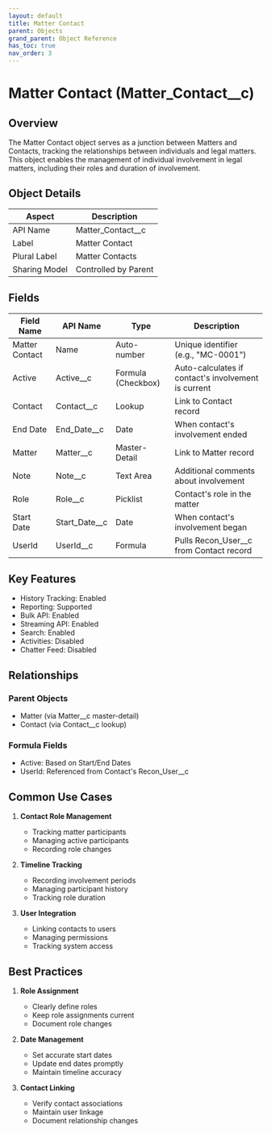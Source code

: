 ```yaml
---
layout: default
title: Matter Contact
parent: Objects
grand_parent: Object Reference
has_toc: true
nav_order: 3
---
```


# Matter Contact (Matter_Contact__c)

## Overview

The Matter Contact object serves as a junction between Matters and Contacts, tracking the relationships between individuals and legal matters. This object enables the management of individual involvement in legal matters, including their roles and duration of involvement.

## Object Details

| Aspect | Description |
|--------|-------------|
| API Name | Matter_Contact__c |
| Label | Matter Contact |
| Plural Label | Matter Contacts |
| Sharing Model | Controlled by Parent |

## Fields

| Field Name | API Name | Type | Description |
|------------|----------|------|-------------|
| Matter Contact | Name | Auto-number | Unique identifier (e.g., "MC-0001") |
| Active | Active__c | Formula (Checkbox) | Auto-calculates if contact's involvement is current |
| Contact | Contact__c | Lookup | Link to Contact record |
| End Date | End_Date__c | Date | When contact's involvement ended |
| Matter | Matter__c | Master-Detail | Link to Matter record |
| Note | Note__c | Text Area | Additional comments about involvement |
| Role | Role__c | Picklist | Contact's role in the matter |
| Start Date | Start_Date__c | Date | When contact's involvement began |
| UserId | UserId__c | Formula | Pulls Recon_User__c from Contact record |

## Key Features

- History Tracking: Enabled
- Reporting: Supported
- Bulk API: Enabled
- Streaming API: Enabled
- Search: Enabled
- Activities: Disabled
- Chatter Feed: Disabled

## Relationships

### Parent Objects
- Matter (via Matter__c master-detail)
- Contact (via Contact__c lookup)

### Formula Fields
- Active: Based on Start/End Dates
- UserId: Referenced from Contact's Recon_User__c

## Common Use Cases

1. **Contact Role Management**
   - Tracking matter participants
   - Managing active participants
   - Recording role changes

2. **Timeline Tracking**
   - Recording involvement periods
   - Managing participant history
   - Tracking role duration

3. **User Integration**
   - Linking contacts to users
   - Managing permissions
   - Tracking system access

## Best Practices

1. **Role Assignment**
   - Clearly define roles
   - Keep role assignments current
   - Document role changes

2. **Date Management**
   - Set accurate start dates
   - Update end dates promptly
   - Maintain timeline accuracy

3. **Contact Linking**
   - Verify contact associations
   - Maintain user linkage
   - Document relationship changes